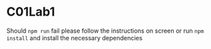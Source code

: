 # C01Lab1
Should `npm run` fail please follow the instructions on screen or run `npm install` and install the necessary dependencies
